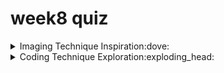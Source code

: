  # week8 quiz

<details>

<summary>Imaging Technique Inspiration:dove:</summary>




![Brid Flying](https://github.com/Jwan3416/jwan3416_9103_tut06/blob/main/%E4%B8%8B%E8%BD%BD.jpeg)

Considering the dynamic effect of the "Dove of Peace", I chose to refer to the exploded view of the bird taking off to conceive the animation effect that the "Dove of Peace" picture can show. I hope to show the flying posture of the pigeon in the animation, and interactively display the different states of the pigeon during takeoff through mouse clicks.
simple flow chart:dove::dove::dove:: spread wings - jump - take off



![Pixel bird](https://github.com/Jwan3416/jwan3416_9103_tut06/blob/main/WechatIMG1433.jpg)


<https://flappy-bird.cn.uptodown.com/android

The game Pixel Bird inspired me. My idea was to refer to the interactive method of this game and use the mouse to control the movement of the bird:+1::+1::+1:.

</details>
<details>

<summary>Coding Technique Exploration:exploding_head:</summary>

![Attract code](https://github.com/Jwan3416/jwan3416_9103_tut06/blob/main/%E6%88%AA%E5%B1%8F2023-09-29%2011.27.23.png)

“let attracting = true; //鼠标是吸引还是抵抗”

“function preload() {”

“img = loadImage('d.png');”

“font = loadFont('Gotham.otf');”


<https://editor.p5js.org/chuck48/sketches/_FLdoWdVh


This kind of code can initially realize the mouse attraction effect, which can be applied to the picture of peace dove. The bird moves towards the mouse.



![Blue sky bird flying animation](https://github.com/Jwan3416/jwan3416_9103_tut06/blob/main/%E6%88%AA%E5%B1%8F2023-09-29%2011.59.13.png)



[Blue sky bird flying animation](http://www.bootstrapmb.com/item/8643/preview).

The code shown is not complete, but it is enough for reference on how to animate a bird flying. I will use PR painting and separate the wings from the body.


</details>










